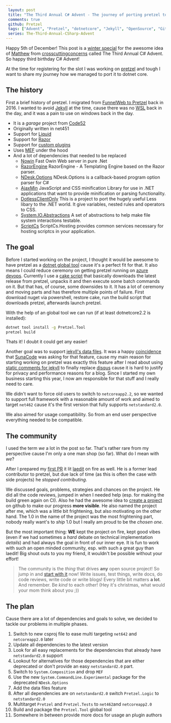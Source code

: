 ```yaml
---
 layout: post 
 title: "The Third Annual C# Advent - The journey of porting pretzel to dotnetcore"
 comments: true
 github: Pretzel
 tags: ["Advent", "Pretzel", "dotnetcore", "Jekyll", "OpenSource", "GitHub"]
 series: The-Third-Annual-CSharp-Advent
---
```


Happy 5th of December! This post is a [winter special](https://crosscuttingconcerns.com/The-Third-Annual-csharp-Advent) for the awesome idea of [Matthew](https://twitter.com/mgroves) from [crosscuttingconcerns](https://crosscuttingconcerns.com) called The Third Annual C# Advent. So happy third birthday C# Advent!

At the time for registering for the slot I was working on [pretzel](https://github.com/Code52/pretzel) and tough I want to share my journey how we managed to port it to dotnet core.

## The history

First a brief history of pretzel. I migrated from [FunnelWeb to Pretzel](/series/migrating-from-funnelweb-to-pretzel/) back in 2016. I wanted to avoid [Jekyll](https://jekyllrb.com/) at the time, cause there was no [WSL](https://docs.microsoft.com/en-us/windows/wsl/about) back in the day, and it was a pain to use on windows back in the day.

 - It is a *garage* project from [Code52](http://code52.org/pretzel/)
 - Originally written in net451
 - Support for [Liquid](https://shopify.github.io/liquid/)
 - Support for [Razor](https://docs.microsoft.com/en-us/aspnet/core/mvc/views/razor?view=aspnetcore-3.0)
 - Support for [custom plugins](https://github.com/Code52/pretzel/wiki/Plugins)
 - Uses [MEF](https://docs.microsoft.com/en-us/dotnet/framework/mef/) under the hood
 - And a lot of dependencies that needed to be replaced
     - [Nowin](https://www.nuget.org/packages/Nowin/) Fast Owin Web server in pure .Net
     - [RazorEngine](https://www.nuget.org/packages/RazorEngine) RazorEngine - A Templating Engine based on the Razor parser.
     - [NDesk.Options](https://www.nuget.org/packages/NDesk.Options/) NDesk.Options is a callback-based program option parser for C#
     - [AjaxMin](https://www.nuget.org/packages/AjaxMin/) JavaScript and CSS minification Library for use in .NET applications that want to provide minification or parsing functionality.
     - [DotlessClientOnly](https://www.nuget.org/packages/DotlessClientOnly/) This is a project to port the hugely useful Less libary to the .NET world. It give variables, nested rules and operators to CSS.
     - [System.IO.Abstractions](https://www.nuget.org/packages/System.IO.Abstractions/) A set of abstractions to help make file system interactions testable.
     - [ScriptCs](https://www.nuget.org/packages/ScriptCs.Hosting/) ScriptCs.Hosting provides common services necessary for hosting scriptcs in your application.

## The goal

Before I started working on the project, I thought it would be awesome to have pretzel as a [dotnet global tool](https://docs.microsoft.com/en-us/dotnet/core/tools/global-tools) cause it's a perfect fit for that. It also means I could reduce ceremony on getting pretzel running on [azure devops](https://azure.microsoft.com/en-us/services/devops/). Currently I use a [cake script](https://cakebuild.net/) that basically downloads the latest release from pretzel, unpacks it and then execute some batch commands on it. But that has, of course, some downsides to it. It has a lot of ceremony and moving parts and has therefore multiple points of failure. First download nuget via powershell, restore cake, run the build script that downloads pretzel, afterwards launch pretzel.

With the help of an global tool we can run (if at least dotnetcore2.2 is installed):

```cmd
dotnet tool install -g Pretzel.Tool
pretzel build
```

Thats it! I doubt it could get any easier!

Another goal was to support [jekyll's data files](https://jekyllrb.com/docs/datafiles/). It was a happy [coincidence](https://github.com/Code52/pretzel/issues/331) that [SunaCode](https://github.com/SunaCode) was asking for that feature, cause my main reason for starting working on pretzel was exactly this feature after I read about using [static comments for jekyll](https://mademistakes.com/articles/jekyll-static-comments/) to finally replace [disqus](https://fatfrogmedia.com/delete-disqus-comments-wordpress/) cause it is hard to justify for privacy and performance reasons for a blog. Since I started my own business starting this year, I now am responsible for that stuff and I really need to care.

We didn't want to force old users to switch to `netcoreapp2.2`, so we wanted to support full framework with a reasonable amount of work and aimed to target `net462` cause it's the first version that fully supports `netstandard2.0`.

We also aimed for usage compatibility. So from an end user perspective everything needed to be compatible.

## The community

I used the term *we* a lot in the post so far. That's rather rare from my perspective cause I'm only a one man shop (so far). What do I mean with *we*?

After I prepared my [first PR](https://github.com/Code52/pretzel/pull/324) it lit [laedit](https://github.com/laedit) on fire as well. He is a former lead contributor to pretzel, but due lack of time (as this is often the case with side projects) he *stopped contributing*.

We discussed goals, problems, strategies and chances on the project.
He did all the code reviews, jumped in when I needed help (esp. for making the build green again on CI). Also he had the awesome idea to [create a project](https://github.com/Code52/pretzel/projects/1) on github to make our progress **more visible**. He also named the project after me, which was a little bit frightening, but also motivating on the other hand. The 1.0 in the name of the project was the most frightening part, nobody really want's to *ship* 1.0 but I really am proud to be the *chosen one*.

But the most important thing: **WE** kept the project on fire, kept good vibes (even if we had sometimes a *hard* debate on technical implementation *details*) and had always the goal in front of our inner eye. It is fun to work with such an open minded community, esp. with such a great guy than laedit! Big shout outs to you my friend, it wouldn't be possible without your effort!

> The community is the *thing* that drives **any** open source project!
> So jump in and [start with it](https://up-for-grabs.net/#/) now!
> Write issues, test things, write docs, do code reviews, write code or write blogs!
> Every little bit matters **a lot**. And remember. Be *kind* to each other! (Hey it's christmas, what would your mom think about you ;))

## The plan

Cause there are a lot of dependencies and goals to solve, we decided to tackle our problems in multiple phases.

1. Switch to new csproj file to ease multi targeting `net642` and `netcoreapp2.0` later
1. Update all dependencies to the latest version
1. Look for all easy replacements for the dependencies that already have `netstandard2.0` support
1. Lookout for alternatives for those dependencies that are either deprecated or don't provide an easy `netstandard2.0` part.
1. Switch to `System.Composition` and drop `MEF`
1. Use the new `System.CommandLine.Experimental` package for the deprecated `NDesk.Options`
1. Add the data files feature
1. After all dependencies are on `netstandard2.0` switch `Pretzel.Logic` to `netstandard2.0`
1. Multitarget `Pretzel` and `Pretzel.Tests` to `net462`and `netcoreapp2.0`
1. Build and package the `Pretzel.Tool` global tool
1. Somewhere in between provide more docs for usage an plugin authors

